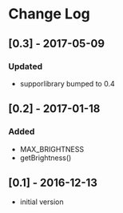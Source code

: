 # Change Log

## [0.3] - 2017-05-09
### Updated
- supporlibrary bumped to 0.4

## [0.2] - 2017-01-18
### Added
- MAX_BRIGHTNESS
- getBrightness()

## [0.1] - 2016-12-13
- initial version
